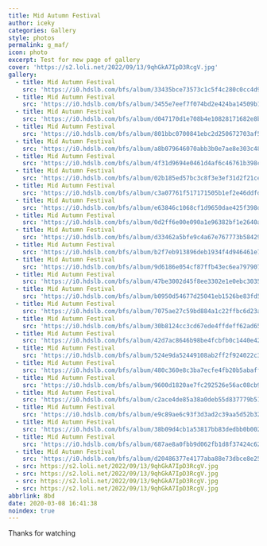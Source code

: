 ```yaml
---
title: Mid Autumn Festival
author: iceky
categories: Gallery
style: photos
permalink: g_maf/
icon: photo
excerpt: Test for new page of gallery
cover: 'https://s2.loli.net/2022/09/13/9qhGkA7IpD3RcgV.jpg'
gallery:
  - title: Mid Autumn Festival
    src: 'https://i0.hdslb.com/bfs/album/33435bce73573c1c5f4c280c0cc4d9e395b5d8d5.jpg'
  - title: Mid Autumn Festival
    src: 'https://i0.hdslb.com/bfs/album/3455e7eef7f074bd2e424ba14509b10727d37756.jpg'
  - title: Mid Autumn Festival
    src: 'https://i0.hdslb.com/bfs/album/d047170d1e708b4e10828171682e8be26d39de1a.jpg'
  - title: Mid Autumn Festival
    src: 'https://i0.hdslb.com/bfs/album/801bbc0700841ebc2d250672703af58db88d6697.jpg'
  - title: Mid Autumn Festival
    src: 'https://i0.hdslb.com/bfs/album/a8b079646070abb3b0e7ae8e303c488db5da7cc8.jpg'
  - title: Mid Autumn Festival
    src: 'https://i0.hdslb.com/bfs/album/4f31d9694e0461d4af6c46761b398cf3c11b5ae3.jpg'
  - title: Mid Autumn Festival
    src: 'https://i0.hdslb.com/bfs/album/02b185ed57bc3c8f3e3ef31d2f21ceb781cbdef5.jpg'
  - title: Mid Autumn Festival
    src: 'https://i0.hdslb.com/bfs/album/c3a07761f517171505b1ef2e46ddfd605cc0be06.jpg'
  - title: Mid Autumn Festival
    src: 'https://i0.hdslb.com/bfs/album/e63846c1068cf1d9650dae425f398d46f5b3941e.jpg'
  - title: Mid Autumn Festival
    src: 'https://i0.hdslb.com/bfs/album/0d2ff6e00e090a1e96382bf1e2640a5d21d178e3.jpg'
  - title: Mid Autumn Festival
    src: 'https://i0.hdslb.com/bfs/album/d33462a5bfe9c4a67e767773b58429e9a7fc1c06.jpg'
  - title: Mid Autumn Festival    
    src: 'https://i0.hdslb.com/bfs/album/b2f7eb913896deb1934f4d946461e7cedc20affb.jpg'
  - title: Mid Autumn Festival    
    src: 'https://i0.hdslb.com/bfs/album/9d6186e054cf87ffb43ec6ea79790716134fec43.jpg'
  - title: Mid Autumn Festival    
    src: 'https://i0.hdslb.com/bfs/album/47be3002d45f8ee3302e1e0ebc303570ad05d44b.jpg'
  - title: Mid Autumn Festival    
    src: 'https://i0.hdslb.com/bfs/album/b0950d54677d25041eb1526be83fd50d32292db1.jpg'
  - title: Mid Autumn Festival    
    src: 'https://i0.hdslb.com/bfs/album/7075ae27c59bd884a1c22ffbc6d23abfd23835df.jpg'
  - title: Mid Autumn Festival    
    src: 'https://i0.hdslb.com/bfs/album/30b8124cc3cd67ede4ffdeff62ad65abcf613f1f.jpg'
  - title: Mid Autumn Festival    
    src: 'https://i0.hdslb.com/bfs/album/42d7ac8646b98be4fcbfb0c1440e42d581688e81.jpg'
  - title: Mid Autumn Festival    
    src: 'https://i0.hdslb.com/bfs/album/524e9da52449108ab2ff2f924022c30e631b878a.jpg'
  - title: Mid Autumn Festival    
    src: 'https://i0.hdslb.com/bfs/album/480c360e8c3ba7ecfe4fb20b5abaff8a2fb4420b.jpg'
  - title: Mid Autumn Festival    
    src: 'https://i0.hdslb.com/bfs/album/9600d1820ae7fc292526e56ac08cb987a42fd291.jpg'
  - title: Mid Autumn Festival    
    src: 'https://i0.hdslb.com/bfs/album/c2ace4de85a38a0deb55d837779b515db2bf3a11.jpg'
  - title: Mid Autumn Festival    
    src: 'https://i0.hdslb.com/bfs/album/e9c89ae6c93f3d3ad2c39aa5d52b32095a3fe110.jpg'
  - title: Mid Autumn Festival    
    src: 'https://i0.hdslb.com/bfs/album/38b09d4cb1a53817bb83dedbb0b002615bb9e39b.jpg'
  - title: Mid Autumn Festival    
    src: 'https://i0.hdslb.com/bfs/album/687ae8a0fbb9d062fb1d8f37424c62ef19dd6245.jpg'
  - title: Mid Autumn Festival    
    src: 'https://i0.hdslb.com/bfs/album/d20486377e4177aba88e73dbce8e2561642d8f44.jpg'
  - src: https://s2.loli.net/2022/09/13/9qhGkA7IpD3RcgV.jpg
  - src: https://s2.loli.net/2022/09/13/9qhGkA7IpD3RcgV.jpg
  - src: https://s2.loli.net/2022/09/13/9qhGkA7IpD3RcgV.jpg
  - src: https://s2.loli.net/2022/09/13/9qhGkA7IpD3RcgV.jpg
abbrlink: 8bd
date: 2020-03-08 16:41:38
noindex: true
---
```

Thanks for watching